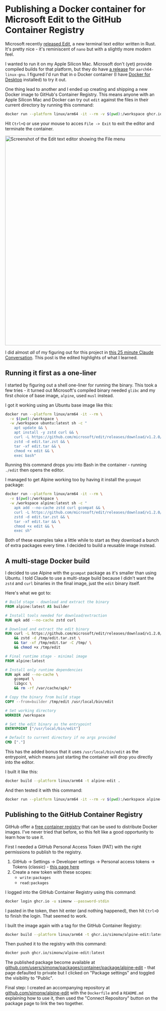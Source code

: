 # Publishing a Docker container for Microsoft Edit to the GitHub Container Registry

Microsoft recently [released Edit](https://devblogs.microsoft.com/commandline/edit-is-now-open-source/), a new terminal text editor written in Rust. It's pretty nice - it's reminiscent of `nano` but with a slightly more modern feel.

I wanted to run it on my Apple Silicon Mac. Microsoft don't (yet) provide compiled builds for that platform, but they do have [a release](https://github.com/microsoft/edit/releases/tag/v1.2.0) for `aarch64-linux-gnu`. I figured I'd run that in o Docker container (I have [Docker for Desktop](https://www.docker.com/products/docker-desktop/) installed) to try it out.

One thing lead to another and I ended up creating and shipping a new Docker image to GitHub's Container Registry. This means anyone with an Apple Silicon Mac and Docker can try out `edit` against the files in their current directory by running this command:

```bash
docker run --platform linux/arm64 -it --rm -v $(pwd):/workspace ghcr.io/simonw/alpine-edit
```
Hit `Ctrl+Q` or use your mouse to acces `File -> Exit` to exit the editor and terminate the container.

<img width="679" alt="Screenshot of the Edit text editor showing the File menu" src="https://github.com/user-attachments/assets/1c61a41e-4e84-4983-a7cf-1341c4206bf5" />

I did almost _all_ of my figuring out for this project in [this 25 minute Claude Conversation](https://claude.ai/share/5f0e6547-a3e9-4252-98d0-56f3141c3694). This post is the edited highlights of what I learned.

## Running it first as a one-liner

I started by figuring out a shell one-liner for running the binary. This took a few tries - it turned out Microsoft's compiled binary needed `glibc` and my first choice of base image, `alpine`, used `musl` instead.

I got it working using an Ubuntu base image like this:
```bash
docker run --platform linux/arm64 -it --rm \
  -v $(pwd):/workspace \
  -w /workspace ubuntu:latest sh -c "
    apt update && \
    apt install -y zstd curl && \
    curl -L https://github.com/microsoft/edit/releases/download/v1.2.0/edit-1.2.0-aarch64-linux-gnu.tar.zst -o edit.tar.zst && \
    zstd -d edit.tar.zst && \
    tar -xf edit.tar && \
    chmod +x edit && \
    exec bash"
```
Running this command drops you into Bash in the container - running `./edit` then opens the editor.

I managed to get Alpine working too by having it install the `gcompat` package:

```bash
docker run --platform linux/arm64 -it --rm \
  -v $(pwd):/workspace \
  -w /workspace alpine:latest sh -c "
    apk add --no-cache zstd curl gcompat && \
    curl -L https://github.com/microsoft/edit/releases/download/v1.2.0/edit-1.2.0-aarch64-linux-gnu.tar.zst -o edit.tar.zst && \
    zstd -d edit.tar.zst && \
    tar -xf edit.tar && \
    chmod +x edit && \
    exec sh"
```
Both  of these examples take a little while to start as they download a bunch of extra packages every time. I decided to build a reusable image instead.

## A multi-stage Docker build

I decided to use Alpine with the `gcompat` package as it's smaller than using Ubuntu. I told Claude to use a multi-stage build because I didn't want the `zstd` and `curl` binaries in the final image, just the `edit` binary itself.

Here's what we got to:

```dockerfile
# Build stage - download and extract the binary
FROM alpine:latest AS builder

# Install tools needed for download/extraction
RUN apk add --no-cache zstd curl

# Download and extract the edit binary
RUN curl -L https://github.com/microsoft/edit/releases/download/v1.2.0/edit-1.2.0-aarch64-linux-gnu.tar.zst -o /tmp/edit.tar.zst \
    && zstd -d /tmp/edit.tar.zst \
    && tar -xf /tmp/edit.tar -C /tmp/ \
    && chmod +x /tmp/edit

# Final runtime stage - minimal image
FROM alpine:latest

# Install only runtime dependencies
RUN apk add --no-cache \
    gcompat \
    libgcc \
    && rm -rf /var/cache/apk/*

# Copy the binary from build stage
COPY --from=builder /tmp/edit /usr/local/bin/edit

# Set working directory
WORKDIR /workspace

# Set the edit binary as the entrypoint
ENTRYPOINT ["/usr/local/bin/edit"]

# Default to current directory if no args provided
CMD ["."]
```
This has the added bonus that it uses `/usr/local/bin/edit` as the entrypoint, which means just starting the container will drop you directly into the editor.

I built it like this:

```bash
docker build --platform linux/arm64 -t alpine-edit .
```
And then tested it with this command:

```bash
docker run --platform linux/arm64 -it --rm -v $(pwd):/workspace alpine-edit
```

## Publishing to the GitHub Container Registry

GitHub offer a [free container registry](https://docs.github.com/en/packages/working-with-a-github-packages-registry/working-with-the-container-registry) that can be used to distribute Docker images. I've never tried that before, so this felt like a good opportunity to learn how to use it.

First I needed a GitHub Personal Access Token (PAT) with the right permissions to publish to the registry.

1. GitHub → Settings → Developer settings → Personal access tokens → Tokens (classic) - [this page here](https://github.com/settings/tokens/new)
2. Create a new token with these scopes:
   - `write:packages`
   - `read:packages`

I logged into the GitHub Container Registry using this command:

```bash
docker login ghcr.io -u simonw --password-stdin
```
I pasted in the token, then hit enter (and nothing happened), then hit `Ctrl+D` to finish the login. That seemed to work.

I built the image again with a tag for the GitHub Container Registry:

```bash
docker build --platform linux/arm64 -t ghcr.io/simonw/alpine-edit:latest .
```
Then pushed it to the registry with this command:

```bash
docker push ghcr.io/simonw/alpine-edit:latest
```
The published package become available at [github.com/users/simonw/packages/container/package/alpine-edit](https://github.com/users/simonw/packages/container/package/alpine-edit) - that page defaulted to private but I clicked on "Package settings" and toggled the visibility to "Public".

Final step: I created an accompanying repository at [github.com/simonw/alpine-edit](https://github.com/simonw/alpine-edit) with the `Dockerfile` and a `README.md` explaining how to use it, then used the "Connect Repository" button on the package page to link the two together.
